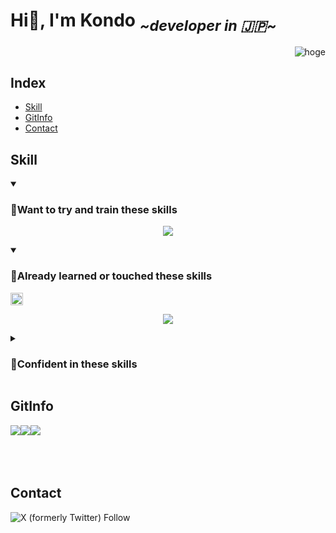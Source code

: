 

# Hi👋, I'm Kondo <sub> *\~developer in 🇯🇵\~*</sub>

<p align="right"> 
	<img src="https://komarev.com/ghpvc/?username=KondoRinichi&label=Profile%20views&color=0e75b6&style=flat&logo-size=amd" alt="hoge" /> 
</p>

## Index

- [Skill](#skill)
- [GitInfo](#gitinfo)
- [Contact](#contact)

<!-- スキル -->

## Skill

<details open>
<summary>
<h3>🌱Want to try and train these skills</h3>
</summary>
<p class="skill_content" align="center">
	<a href="https://skillicons.dev">
  		<img src="https://skillicons.dev/icons?i=angular,aws,docker,azure,react,vue,fastapi,python,go&perline=5" />
	</a>
</p>
</details>

<details open>
<summary>
<h3>🔰Already learned or touched these skills&nbsp</h3><sub><img src="https://img.shields.io/badge/Not Masterd!-yet-red" height="20"></sub>
</summary>
<p class="skill_content" align="center">
	<a href="https://skillicons.dev">
		<img src="https://skillicons.dev/icons?i=cs,dotnet,html,css,js&perline=5" />
	</a>
</p>
</details>

<details>
<summary>
<h3>🌳Confident in these skills</h3>
</summary>
	<p align="center">
	<img src="https://img.shields.io/badge/Not Now-😢-blue" height="30">
	</p>
</details>

<!-- git情報 -->
## GitInfo
<div align="center">
  <div style="display: flex;">
<a>
<img  src="https://github-readme-stats.vercel.app/api?username=KondoRinichi&count_private=true&theme=aura&show_icons=true&locale=ja"/>
</a>
<a>
<img  src="https://github-readme-streak-stats.herokuapp.com/?user=KondoRinichi&theme=aura&show_icons=true&locale=ja" />
</a>
<a>
<img align="left" src="https://github-readme-stats.vercel.app/api/top-langs?username=KondoRinichi&theme=aura&show_icons=true&locale=ja&layout=donut-vertical"  />
</a>
  </div>
</div>
<br><br><br>
<!-- コンタクト -->

## Contact
![X (formerly Twitter) Follow](https://img.shields.io/twitter/follow/%E3%82%8A%E3%82%93%E3%82%8A%E3%82%93?link=https%3A%2F%2Fx.com%2Fharu4sis%3Flang%3Dja)



